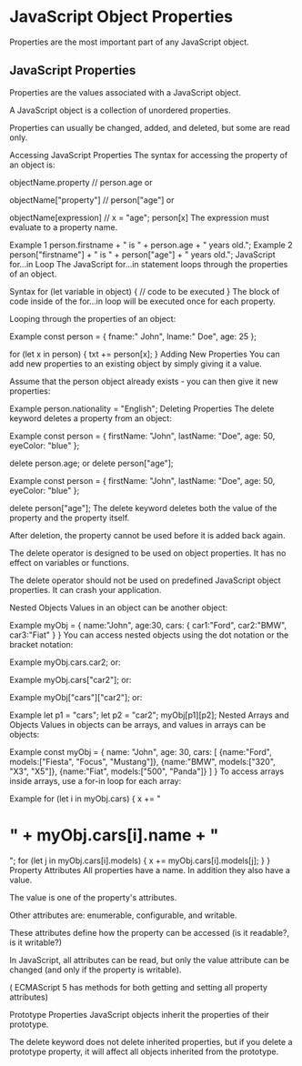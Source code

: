 # JavaScript Object Properties
Properties are the most important part of any JavaScript object.


## JavaScript Properties
Properties are the values associated with a JavaScript object.

A JavaScript object is a collection of unordered properties.

Properties can usually be changed, added, and deleted, but some are read only.

Accessing JavaScript Properties
The syntax for accessing the property of an object is:

objectName.property      // person.age
or

objectName["property"]   // person["age"]
or

objectName[expression]   // x = "age"; person[x]
The expression must evaluate to a property name.

Example 1
person.firstname + " is " + person.age + " years old.";
Example 2
person["firstname"] + " is " + person["age"] + " years old.";
JavaScript for...in Loop
The JavaScript for...in statement loops through the properties of an object.

Syntax
for (let variable in object) {
  // code to be executed
}
The block of code inside of the for...in loop will be executed once for each property.

Looping through the properties of an object:

Example
const person = {
  fname:" John",
  lname:" Doe",
  age: 25
};

for (let x in person) {
  txt += person[x];
}
Adding New Properties
You can add new properties to an existing object by simply giving it a value.

Assume that the person object already exists - you can then give it new properties:

Example
person.nationality = "English";
Deleting Properties
The delete keyword deletes a property from an object:

Example
const person = {
  firstName: "John",
  lastName: "Doe",
  age: 50,
  eyeColor: "blue"
};

delete person.age;
or delete person["age"];

Example
const person = {
  firstName: "John",
  lastName: "Doe",
  age: 50,
  eyeColor: "blue"
};

delete person["age"];
The delete keyword deletes both the value of the property and the property itself.

After deletion, the property cannot be used before it is added back again.

The delete operator is designed to be used on object properties. It has no effect on variables or functions.

The delete operator should not be used on predefined JavaScript object properties. It can crash your application.

Nested Objects
Values in an object can be another object:

Example
myObj = {
  name:"John",
  age:30,
  cars: {
    car1:"Ford",
    car2:"BMW",
    car3:"Fiat"
  }
}
You can access nested objects using the dot notation or the bracket notation:

Example
myObj.cars.car2;
or:

Example
myObj.cars["car2"];
or:

Example
myObj["cars"]["car2"];
or:

Example
let p1 = "cars";
let p2 = "car2";
myObj[p1][p2];
Nested Arrays and Objects
Values in objects can be arrays, and values in arrays can be objects:

Example
const myObj = {
  name: "John",
  age: 30,
  cars: [
    {name:"Ford", models:["Fiesta", "Focus", "Mustang"]},
    {name:"BMW", models:["320", "X3", "X5"]},
    {name:"Fiat", models:["500", "Panda"]}
  ]
}
To access arrays inside arrays, use a for-in loop for each array:

Example
for (let i in myObj.cars) {
  x += "<h1>" + myObj.cars[i].name + "</h1>";
  for (let j in myObj.cars[i].models) {
    x += myObj.cars[i].models[j];
  }
}
Property Attributes
All properties have a name. In addition they also have a value.

The value is one of the property's attributes.

Other attributes are: enumerable, configurable, and writable.

These attributes define how the property can be accessed (is it readable?, is it writable?)

In JavaScript, all attributes can be read, but only the value attribute can be changed (and only if the property is writable).

( ECMAScript 5 has methods for both getting and setting all property attributes)

Prototype Properties
JavaScript objects inherit the properties of their prototype.

The delete keyword does not delete inherited properties, but if you delete a prototype property, it will affect all objects inherited from the prototype.